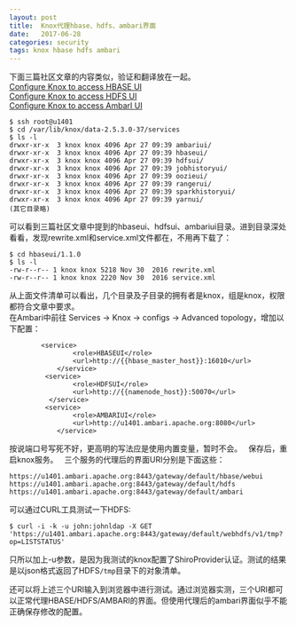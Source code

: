 ```yaml
---
layout: post
title:  Knox代理hbase、hdfs、ambari界面
date:   2017-06-28
categories: security
tags: knox hbase hdfs ambari
---
```


下面三篇社区文章的内容类似，验证和翻译放在一起。    
[Configure Knox to access HBASE UI](https://community.hortonworks.com/articles/81714/configure-knox-to-access-hbase-ui.html)  
[Configure Knox to access HDFS UI](https://community.hortonworks.com/articles/81713/configure-knox-to-access-hdfs-ui.html)  
[Configure Knox to access AmbarI UI](https://community.hortonworks.com/articles/78361/configure-knox-to-access-ambari-ui.html)  

```
$ ssh root@u1401
$ cd /var/lib/knox/data-2.5.3.0-37/services
$ ls -l
drwxr-xr-x  3 knox knox 4096 Apr 27 09:39 ambariui/
drwxr-xr-x  3 knox knox 4096 Apr 27 09:39 hbaseui/
drwxr-xr-x  3 knox knox 4096 Apr 27 09:39 hdfsui/
drwxr-xr-x  3 knox knox 4096 Apr 27 09:39 jobhistoryui/
drwxr-xr-x  3 knox knox 4096 Apr 27 09:39 oozieui/
drwxr-xr-x  3 knox knox 4096 Apr 27 09:39 rangerui/
drwxr-xr-x  3 knox knox 4096 Apr 27 09:39 sparkhistoryui/
drwxr-xr-x  3 knox knox 4096 Apr 27 09:39 yarnui/
(其它目录略)
```
可以看到三篇社区文章中提到的hbaseui、hdfsui、ambariui目录。进到目录深处看看，发现rewrite.xml和service.xml文件都在，不用再下载了：
```
$ cd hbaseui/1.1.0
$ ls -l
-rw-r--r-- 1 knox knox 5218 Nov 30  2016 rewrite.xml
-rw-r--r-- 1 knox knox 2220 Nov 30  2016 service.xml
```
从上面文件清单可以看出，几个目录及子目录的拥有者是knox，组是knox，权限都符合文章中要求。  
在Ambari中前往 Services -> Knox -> configs -> Advanced topology，增加以下配置：
```
        <service>
                <role>HBASEUI</role>
                <url>http://{{hbase_master_host}}:16010</url>
            </service>
         <service>
                <role>HDFSUI</role>
                <url>http://{{namenode_host}}:50070</url>
          </service>
         <service>
                <role>AMBARIUI</role>
                <url>http://u1401.ambari.apache.org:8080</url>
            </service>
```
按说端口号写死不好，更高明的写法应是使用内置变量，暂时不会。  
保存后，重启knox服务。  
三个服务的代理后的界面URI分别是下面这些：
```
https://u1401.ambari.apache.org:8443/gateway/default/hbase/webui
https://u1401.ambari.apache.org:8443/gateway/default/hdfs
https://u1401.ambari.apache.org:8443/gateway/default/ambari
```
可以通过CURL工具测试一下HDFS:
```
$ curl -i -k -u john:johnldap -X GET 'https://u1401.ambari.apache.org:8443/gateway/default/webhdfs/v1/tmp?op=LISTSTATUS'
```
只所以加上-u参数，是因为我测试的knox配置了ShiroProvider认证。测试的结果是以json格式返回了HDFS`/tmp`目录下的对象清单。  

还可以将上述三个URI输入到浏览器中进行测试。通过浏览器实测，三个URI都可以正常代理HBASE/HDFS/AMBARI的界面。但使用代理后的ambari界面似乎不能正确保存修改的配置。  

